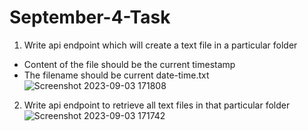 # September-4-Task
1. Write api endpoint which will create a text file in a particular folder
- Content of the file should be the current timestamp
- The filename should be current date-time.txt
![Screenshot 2023-09-03 171808](https://github.com/AgnesLily2772/September-4-Task/assets/97900099/a533208f-04e0-4acc-803d-82c212bced2b)

2. Write api endpoint to retrieve all text files in that particular folder
![Screenshot 2023-09-03 171742](https://github.com/AgnesLily2772/September-4-Task/assets/97900099/73348afa-6601-4ba4-809c-f1ba228b9f0b)
